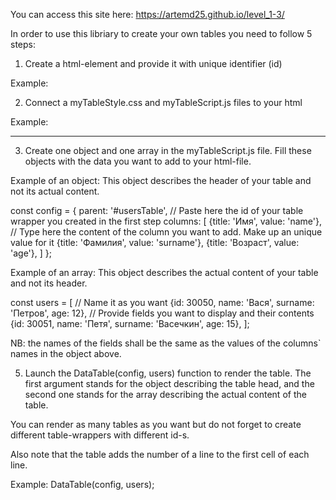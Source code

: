 You can access this site here: https://artemd25.github.io/level_1-3/

In order to use this libriary to create your own tables you need to follow 5 steps:

1. Create a html-element and provide it with unique identifier (id)

Example: <div id="future-table-wrapper"></div>

2. Connect a myTableStyle.css and myTableScript.js files to your html

Example:

<link rel="stylesheet" href="css/myTableStyle.css">

---

<body>

  <script src="myTableScript.js"></script>
</body>

3. Create one object and one array in the myTableScript.js file. Fill these objects with the data you want to add to your html-file.

Example of an object:
This object describes the header of your table and not its actual content.

const config = {
parent: '#usersTable', // Paste here the id of your table wrapper you created in the first step
columns: [
{title: 'Имя', value: 'name'}, // Type here the content of the column you want to add. Make up an unique value for it
{title: 'Фамилия', value: 'surname'},
{title: 'Возраст', value: 'age'},
]
};

Example of an array:
This object describes the actual content of your table and not its header.

const users = [ // Name it as you want
{id: 30050, name: 'Вася', surname: 'Петров', age: 12}, // Provide fields you want to display and their contents
{id: 30051, name: 'Петя', surname: 'Васечкин', age: 15},
];

NB: the names of the fields shall be the same as the values of the columns` names in the object above.

5. Launch the DataTable(config, users) function to render the table. The first argument stands for the object 
describing the table head, and the second one stands for the array describing the actual content of the table. 

You can render as many tables as you want but do not forget to create different table-wrappers with different id-s.

Also note that the table adds the number of a line to the first cell of each line.

Example: DataTable(config, users);
